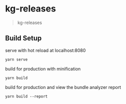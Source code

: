 # kg-releases

> kg-releases

## Build Setup

serve with hot reload at localhost:8080

    yarn serve

build for production with minification

    yarn build

build for production and view the bundle analyzer report

    yarn build --report
